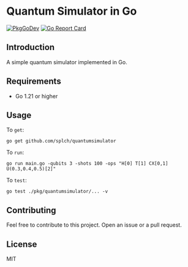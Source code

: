 # Quantum Simulator in Go

[![PkgGoDev](https://pkg.go.dev/badge/github.com/splch/quantumsimulator)](https://pkg.go.dev/github.com/splch/quantumsimulator)
[![Go Report Card](https://goreportcard.com/badge/github.com/splch/quantumsimulator?style=flat-square)](https://goreportcard.com/report/github.com/splch/quantumsimulator)

## Introduction

A simple quantum simulator implemented in Go.

## Requirements

- Go 1.21 or higher

## Usage

To `get`:

```shell
go get github.com/splch/quantumsimulator
```

To `run`:

```shell
go run main.go -qubits 3 -shots 100 -ops "H[0] T[1] CX[0,1] U(0.3,0.4,0.5)[2]"
```

To `test`:

```shell
go test ./pkg/quantumsimulator/... -v
```

## Contributing

Feel free to contribute to this project. Open an issue or a pull request.

## License

MIT
